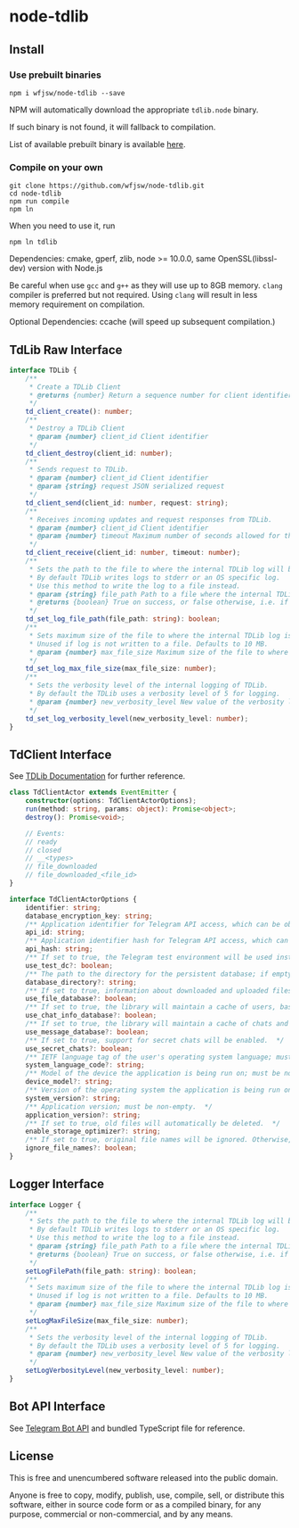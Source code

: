 # node-tdlib

## Install

### Use prebuilt binaries

```
npm i wfjsw/node-tdlib --save
```

NPM will automatically download the appropriate `tdlib.node` binary.

If such binary is not found, it will fallback to compilation.

List of available prebuilt binary is available [here](https://github.com/wfjsw/node-tdlib/releases).

### Compile on your own

```
git clone https://github.com/wfjsw/node-tdlib.git
cd node-tdlib
npm run compile
npm ln
```

When you need to use it, run

```
npm ln tdlib
```

Dependencies: cmake, gperf, zlib, node >= 10.0.0, same OpenSSL(libssl-dev) version with Node.js

Be careful when use `gcc` and `g++` as they will use up to 8GB memory. `clang` compiler is preferred but not required. Using `clang` will result in less memory requirement on compilation.

Optional Dependencies: ccache (will speed up subsequent compilation.)

## TdLib Raw Interface

```typescript
interface TDLib {
    /** 
     * Create a TDLib Client 
     * @returns {number} Return a sequence number for client identifier
     */
    td_client_create(): number;
    /**
     * Destroy a TDLib Client
     * @param {number} client_id Client identifier
     */
    td_client_destroy(client_id: number);
    /**
     * Sends request to TDLib.
     * @param {number} client_id Client identifier
     * @param {string} request JSON serialized request
     */
    td_client_send(client_id: number, request: string);
    /**
     * Receives incoming updates and request responses from TDLib.
     * @param {number} client_id Client identifier
     * @param {number} timeout Maximum number of seconds allowed for this function to wait for new data.
     */
    td_client_receive(client_id: number, timeout: number);
    /**
     * Sets the path to the file to where the internal TDLib log will be written. 
     * By default TDLib writes logs to stderr or an OS specific log. 
     * Use this method to write the log to a file instead.
     * @param {string} file_path Path to a file where the internal TDLib log will be written. Use an empty path to switch back to the default logging behaviour.
     * @returns {boolean} True on success, or false otherwise, i.e. if the file can't be opened for writing.
     */
    td_set_log_file_path(file_path: string): boolean;
    /**
     * Sets maximum size of the file to where the internal TDLib log is written before the file will be auto-rotated. 
     * Unused if log is not written to a file. Defaults to 10 MB.
     * @param {number} max_file_size Maximum size of the file to where the internal TDLib log is written before the file will be auto-rotated. Should be positive.
     */
    td_set_log_max_file_size(max_file_size: number);
    /**
     * Sets the verbosity level of the internal logging of TDLib. 
     * By default the TDLib uses a verbosity level of 5 for logging.
     * @param {number} new_verbosity_level New value of the verbosity level for logging. Value 0 corresponds to fatal errors, value 1 corresponds to errors, value 2 corresponds to warnings and debug warnings, value 3 corresponds to informational, value 4 corresponds to debug, value 5 corresponds to verbose debug, value greater than 5 and up to 1024 can be used to enable even more logging.
     */
    td_set_log_verbosity_level(new_verbosity_level: number);
}
```

## TdClient Interface

See [TDLib Documentation](https://core.telegram.org/tdlib/docs/annotated.html) for further reference.

```typescript
class TdClientActor extends EventEmitter {
    constructor(options: TdClientActorOptions);
    run(method: string, params: object): Promise<object>;
    destroy(): Promise<void>;

    // Events:
    // ready
    // closed
    // __<types>
    // file_downloaded
    // file_downloaded_<file_id>
}

interface TdClientActorOptions {
    identifier: string;
    database_encryption_key: string;
    /** Application identifier for Telegram API access, which can be obtained at https://my.telegram.org.  */
    api_id: string;
    /** Application identifier hash for Telegram API access, which can be obtained at https://my.telegram.org.  */
    api_hash: string;
    /** If set to true, the Telegram test environment will be used instead of the production environment.  */
    use_test_dc?: boolean;
    /** The path to the directory for the persistent database; if empty, a dedicated directory named in identifier will be used.  */
    database_directory?: string;
    /** If set to true, information about downloaded and uploaded files will be saved between application restarts.  */
    use_file_database?: boolean;
    /** If set to true, the library will maintain a cache of users, basic groups, supergroups, channels and secret chats. Implies use_file_database.  */
    use_chat_info_database?: boolean;
    /** If set to true, the library will maintain a cache of chats and messages. Implies use_chat_info_database.  */
    use_message_database?: boolean;
    /** If set to true, support for secret chats will be enabled.  */
    use_secret_chats?: boolean;
    /** IETF language tag of the user's operating system language; must be non-empty.  */
    system_language_code?: string;
    /** Model of the device the application is being run on; must be non-empty.  */
    device_model?: string;
    /** Version of the operating system the application is being run on; must be non-empty. */
    system_version?: string;
    /** Application version; must be non-empty.  */
    application_version?: string;
    /** If set to true, old files will automatically be deleted.  */
    enable_storage_optimizer?: string;
    /** If set to true, original file names will be ignored. Otherwise, downloaded files will be saved under names as close as possible to the original name.  */
    ignore_file_names?: boolean;
}
```

## Logger Interface 

```typescript
interface Logger {
    /**
     * Sets the path to the file to where the internal TDLib log will be written. 
     * By default TDLib writes logs to stderr or an OS specific log. 
     * Use this method to write the log to a file instead.
     * @param {string} file_path Path to a file where the internal TDLib log will be written. Use an empty path to switch back to the default logging behaviour.
     * @returns {boolean} True on success, or false otherwise, i.e. if the file can't be opened for writing.
     */
    setLogFilePath(file_path: string): boolean;
    /**
     * Sets maximum size of the file to where the internal TDLib log is written before the file will be auto-rotated. 
     * Unused if log is not written to a file. Defaults to 10 MB.
     * @param {number} max_file_size Maximum size of the file to where the internal TDLib log is written before the file will be auto-rotated. Should be positive.
     */
    setLogMaxFileSize(max_file_size: number);
    /**
     * Sets the verbosity level of the internal logging of TDLib. 
     * By default the TDLib uses a verbosity level of 5 for logging.
     * @param {number} new_verbosity_level New value of the verbosity level for logging. Value 0 corresponds to fatal errors, value 1 corresponds to errors, value 2 corresponds to warnings and debug warnings, value 3 corresponds to informational, value 4 corresponds to debug, value 5 corresponds to verbose debug, value greater than 5 and up to 1024 can be used to enable even more logging.
     */
    setLogVerbosityLevel(new_verbosity_level: number);
}
```

## Bot API Interface

See [Telegram Bot API](https://core.telegram.org/bots/api) and bundled TypeScript file for reference.

## License

This is free and unencumbered software released into the public domain.

Anyone is free to copy, modify, publish, use, compile, sell, or
distribute this software, either in source code form or as a compiled
binary, for any purpose, commercial or non-commercial, and by any
means.
